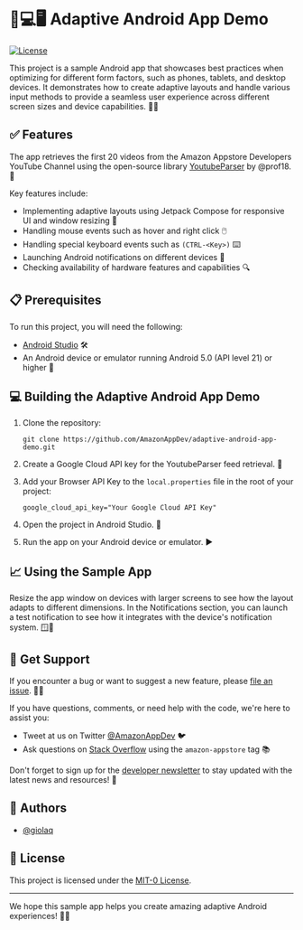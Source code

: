 # 📱💻🖥️ Adaptive Android App Demo

[![License](https://img.shields.io/badge/License-MIT0-green)](LICENSE)

This project is a sample Android app that showcases best practices when optimizing for different form factors, such as phones, tablets, and desktop devices. It demonstrates how to create adaptive layouts and handle various input methods to provide a seamless user experience across different screen sizes and device capabilities. 📐🎨

## ✅ Features

The app retrieves the first 20 videos from the Amazon Appstore Developers YouTube Channel using the open-source library [YoutubeParser](https://github.com/prof18/YoutubeParser) by @prof18. 🙌

Key features include:

- Implementing adaptive layouts using Jetpack Compose for responsive UI and window resizing 🌈
- Handling mouse events such as hover and right click 🖱️
- Handling special keyboard events such as `(CTRL-<Key>)` ⌨️
- Launching Android notifications on different devices 🔔
- Checking availability of hardware features and capabilities 🔍

## 📋 Prerequisites

To run this project, you will need the following:

- [Android Studio](https://developer.android.com/studio) 🛠️
- An Android device or emulator running Android 5.0 (API level 21) or higher 📱

## 💻 Building the Adaptive Android App Demo

1. Clone the repository:
   ```
   git clone https://github.com/AmazonAppDev/adaptive-android-app-demo.git
   ```

2. Create a Google Cloud API key for the YoutubeParser feed retrieval. 🔑

3. Add your Browser API Key to the `local.properties` file in the root of your project:
   ```
   google_cloud_api_key="Your Google Cloud API Key"
   ```

4. Open the project in Android Studio. 🌟

5. Run the app on your Android device or emulator. ▶️

## 📈 Using the Sample App

Resize the app window on devices with larger screens to see how the layout adapts to different dimensions. In the Notifications section, you can launch a test notification to see how it integrates with the device's notification system. 🪟🔔

## 💬 Get Support

If you encounter a bug or want to suggest a new feature, please [file an issue](https://github.com/AmazonAppDev/adaptive-android-app-demo/issues). 🐛💡

If you have questions, comments, or need help with the code, we're here to assist you:

- Tweet at us on Twitter [@AmazonAppDev](https://twitter.com/AmazonAppDev) 🐦
- Ask questions on [Stack Overflow](https://stackoverflow.com/questions/tagged/amazon-appstore) using the `amazon-appstore` tag 📚

Don't forget to sign up for the [developer newsletter](https://developer.amazon.com/developer-news-and-updates) to stay updated with the latest news and resources! 📧

## 👥 Authors

- [@giolaq](https://github.com/giolaq)

## 📄 License

This project is licensed under the [MIT-0 License](LICENSE).

---

We hope this sample app helps you create amazing adaptive Android experiences! 🚀✨
